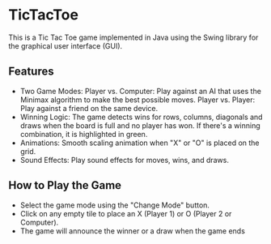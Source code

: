 # TicTacToe

This is a Tic Tac Toe game implemented in Java using the Swing library for the graphical user interface (GUI). 

## Features 
- Two Game Modes:
        Player vs. Computer: Play against an AI that uses the Minimax algorithm to make the best possible moves.
        Player vs. Player: Play against a friend on the same device.
- Winning Logic: The game detects wins for rows, columns, diagonals and draws when the board is full and no player has won. If there's a winning combination, it is highlighted in green.
- Animations: Smooth scaling animation when "X" or "O" is placed on the grid.
- Sound Effects: Play sound effects for moves, wins, and draws.

## How to Play the Game

- Select the game mode using the "Change Mode" button.
- Click on any empty tile to place an X (Player 1) or O (Player 2 or Computer).
- The game will announce the winner or a draw when the game ends
